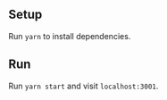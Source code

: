## Setup

Run `yarn` to install dependencies.

## Run

Run `yarn start` and visit `localhost:3001`.
